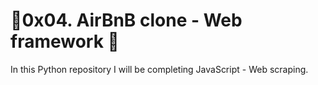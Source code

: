 # :ocean:0x04. AirBnB clone - Web framework :ocean:

In this Python repository I will be completing JavaScript - Web scraping. 
